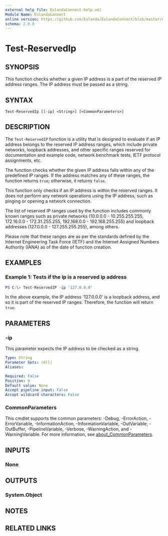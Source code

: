 ```yaml
---
external help file: EulandaConnect-help.xml
Module Name: EulandaConnect
online version: https://github.com/Eulanda/EulandaConnect/blob/master/docs/Test-ReservedIp.md
schema: 2.0.0
---
```


# Test-ReservedIp

## SYNOPSIS
This function checks whether a given IP address is a part of the reserved IP address ranges. The IP address must be passed as a string.

## SYNTAX

```
Test-ReservedIp [[-ip] <String>] [<CommonParameters>]
```

## DESCRIPTION
The `Test-ReservedIP` function is a utility that is designed to evaluate if an IP address belongs to the reserved IP address ranges, which include private networks, loopback addresses, and other specific ranges reserved for documentation and example code, network benchmark tests, IETF protocol assignments, etc.

The function checks whether the given IP address falls within any of the predefined IP ranges. If the address matches any of these ranges, the function returns `true`; otherwise, it returns `false`.

This function only checks if an IP address is within the reserved ranges. It does not perform any network operations using the IP address, such as pinging or opening a network connection.

The list of reserved IP ranges used by the function includes commonly known ranges such as private networks (10.0.0.0 - 10.255.255.255, 172.16.0.0 - 172.31.255.255, 192.168.0.0 - 192.168.255.255) and loopback addresses (127.0.0.0 - 127.255.255.255), among others.

Please note that these ranges are as per the standards defined by the Internet Engineering Task Force (IETF) and the Internet Assigned Numbers Authority (IANA) as of the date of function creation.

## EXAMPLES

### Example 1: Tests if the ip is a reserved ip address
```powershell
PS C:\> Test-ReservedIP -ip '127.0.0.0'
```

In the above example, the IP address '127.0.0.0' is a loopback address, and so it is part of the reserved IP ranges. Therefore, the function will return `true`.

## PARAMETERS

### -ip
This parameter expects the IP address to be checked as a string.

```yaml
Type: String
Parameter Sets: (All)
Aliases:

Required: False
Position: 0
Default value: None
Accept pipeline input: False
Accept wildcard characters: False
```

### CommonParameters
This cmdlet supports the common parameters: -Debug, -ErrorAction, -ErrorVariable, -InformationAction, -InformationVariable, -OutVariable, -OutBuffer, -PipelineVariable, -Verbose, -WarningAction, and -WarningVariable. For more information, see [about_CommonParameters](http://go.microsoft.com/fwlink/?LinkID=113216).

## INPUTS

### None

## OUTPUTS

### System.Object
## NOTES

## RELATED LINKS
